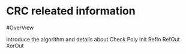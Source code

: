 # CRC releated information

#OverView

Introduce the algorithm and details about Check Poly Init RefIn RefOut XorOut

